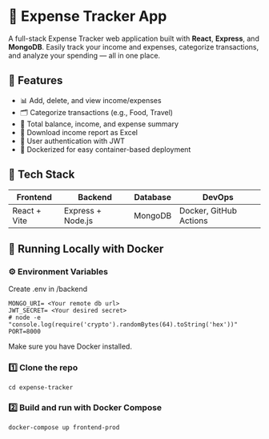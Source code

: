 # 💸 Expense Tracker App

A full-stack Expense Tracker web application built with **React**, **Express**, and **MongoDB**. Easily track your income and expenses, categorize transactions, and analyze your spending — all in one place.

## 🚀 Features

- 📊 Add, delete, and view income/expenses
- 🗂️ Categorize transactions (e.g., Food, Travel)
- 🧮 Total balance, income, and expense summary
- 📁 Download income report as Excel
- 🔐 User authentication with JWT
- 🐳 Dockerized for easy container-based deployment

## 🧱 Tech Stack

| Frontend        | Backend           | Database | DevOps               |
|------------------|--------------------|----------|-----------------------|
| React + Vite     | Express + Node.js  | MongoDB  | Docker, GitHub Actions |

## 🧪 Running Locally with Docker

### ⚙️ Environment Variables
Create .env in /backend
```
MONGO_URI= <Your remote db url>
JWT_SECRET= <Your desired secret>
# node -e "console.log(require('crypto').randomBytes(64).toString('hex'))"
PORT=8000
```
Make sure you have Docker installed.

### 1️⃣ Clone the repo

``` git clone https://github.com/Gagandeep1611/Expense-Tracker
cd expense-tracker
```
### 2️⃣ Build and run with Docker Compose

``` docker-compose up frontend-prod ```

